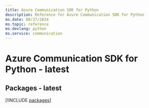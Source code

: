 ```yaml
---
title: Azure Communication SDK for Python
description: Reference for Azure Communication SDK for Python
ms.date: 08/27/2024
ms.topic: reference
ms.devlang: python
ms.service: communication
---
```

# Azure Communication SDK for Python - latest
## Packages - latest
[!INCLUDE [packages](communication-index.md)]